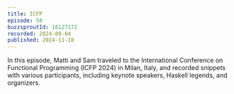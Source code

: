 ```yaml
---
title: ICFP
episode: 58
buzzsproutId: 16127172
recorded: 2024-09-04
published: 2024-11-18
---
```

In this episode, Matti and Sam traveled to the International Conference on Functional Programming (ICFP 2024) in Milan, Italy, and recorded snippets with various participants, including keynote speakers, Haskell legends, and organizers.
